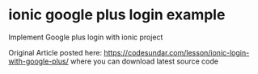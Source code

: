 # ionic google plus login example
Implement Google plus login with ionic project

Original Article posted here: https://codesundar.com/lesson/ionic-login-with-google-plus/ where you can download latest source code
